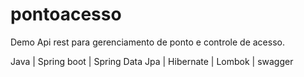 # pontoacesso

Demo Api rest para gerenciamento de ponto e controle de acesso.

Java | Spring boot | Spring Data Jpa | Hibernate | Lombok | swagger
